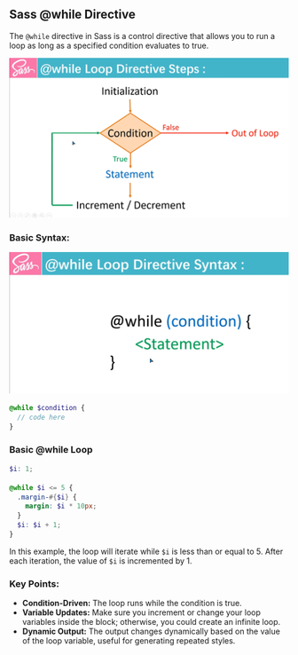 ## Sass @while Directive
The `@while` directive in Sass is a control directive that allows you to run a loop as long as a specified condition evaluates to true.

![@while-directive-steps](./assets/img/while-loop-directive-steps.png)

### Basic Syntax:
![@while-directive-syntax](./assets/img/while-loop-syntax.png)
```scss
@while $condition {
  // code here
}
```

### Basic @while Loop
```scss
$i: 1;

@while $i <= 5 {
  .margin-#{$i} {
    margin: $i * 10px;
  }
  $i: $i + 1;
}
```
In this example, the loop will iterate while `$i` is less than or equal to 5. After each iteration, the value of `$i` is incremented by 1.

### Key Points:
* **Condition-Driven:** The loop runs while the condition is true.
* **Variable Updates:** Make sure you increment or change your loop variables inside the block; otherwise, you could create an infinite loop.
* **Dynamic Output:** The output changes dynamically based on the value of the loop variable, useful for generating repeated styles.